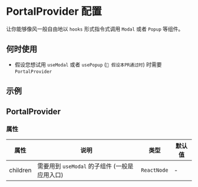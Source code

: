 # PortalProvider 配置

让你能够像风一般自由地以 `hooks` 形式指令式调用 `Modal` 或者 `Popup` 等组件。

## 何时使用

- 假设您想试用 `useModal` 或者 `usePopup` (`🚧 假设本PR通过时`) 时需要 `PortalProvider`

## 示例

<code src="./demos/demo1.tsx" ></code>

## PortalProvider

### 属性

| 属性 | 说明 | 类型 | 默认值 |
| --- | --- | --- | --- |
| children | 需要用到 `useModal` 的子组件 (一般是应用入口) | `ReactNode` | - |
